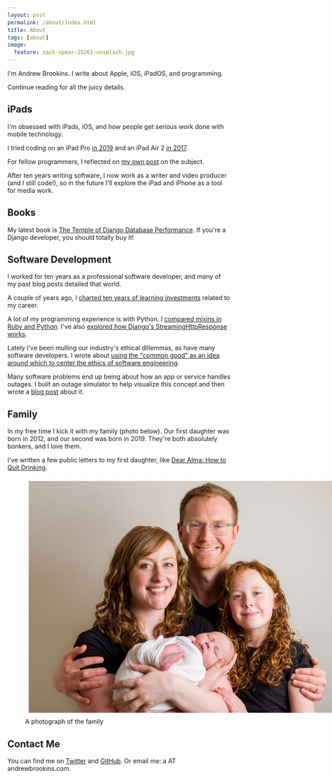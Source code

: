 ```yaml
---
layout: post
permalink: /about/index.html
title: About
tags: [about]
image:
  feature: zack-spear-25261-unsplash.jpg
---
```


I'm Andrew Brookins. I write about Apple, iOS, iPadOS, and programming.

Continue reading for all the juicy details.

## iPads

I'm obsessed with iPads, iOS, and how people get serious work done with mobile technology.

I tried
coding on an iPad Pro [in
2019](https://andrewbrookins.com/technology/coding-on-ipad-pro-2019/) and an
iPad Air 2 [in 2017](https://andrewbrookins.com/tech/can-you-write-code-on-an-ipad/).

For fellow programmers, I reflected on [my own
post](https://andrewbrookins.com/tech/my-ideal-software-development-environment/)
on the subject.

After ten years writing software, I now work as a writer and video producer (and I still code!), so in the future I'll explore the iPad and iPhone as a tool for media work.

## Books

My latest book is [The Temple of
Django Database
Performance](https://spellbookpress.com/books/temple-of-django-database-performance/).
If you're a Django developer, you should totally buy it!

## Software Development

I worked for ten years as a professional software developer, and many of my past blog posts detailed that world.

A couple of years ago, I [charted ten years of learning investments](https://andrewbrookins.com/technology/ten-years-of-learning-investments/) related to my career.

A lot of my programming experience is with Python. I [compared mixins in Ruby and
Python](https://andrewbrookins.com/technology/mixins-in-python-and-ruby-compared/). I've also [explored how Django's StreamingHttpResponse works](https://andrewbrookins.com/django/how-does-djangos-streaminghttpresponse-work-exactly/).

Lately I've been mulling our industry's ethical dillemmas, as have many software
developers. I wrote about [using the "common
good" as an idea around which to center the ethics of software engineering](https://andrewbrookins.com/technology/what-are-we-doing-here-software-engineering/).

Many software problems end up being about how an app or service handles outages. I built an outage simulator to help visualize this concept and then wrote a [blog
post](https://andrewbrookins.com/technology/demonstrating-stability-patterns-with-an-outage-simulator/) about it.

## Family

In my free time I kick it with my family (photo below). Our first daughter was
born in 2012, and our second was born in 2019. They're both absolutely bonkers,
and I love them.

I've written a few public letters to my first daughter, like [Dear Alma: How to
Quit Drinking](https://andrewbrookins.com/life/dear-alma-how-to-quit-drinking/).

<figure>
	<img src="/images/family2.jpg" style="max-width: 800px;">
	<figcaption>A photograph of the family</figcaption>
</figure>

## Contact Me

You can find me on <a href="https://twitter.com/abrookins">Twitter</a> and <a href="https://github.com/abrookins">GitHub</a>. Or email me: a AT andrewbrookins.com.

